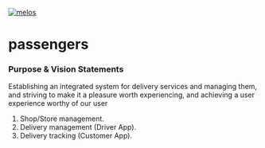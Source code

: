 [![melos](https://img.shields.io/badge/maintained%20with-melos-f700ff.svg?style=flat-square)](https://github.com/invertase/melos)


# passengers


### Purpose & Vision Statements
Establishing an integrated system for delivery services and managing them, and striving to
make it a pleasure worth experiencing, and achieving a user experience worthy of our user

1. Shop/Store management.
2. Delivery management (Driver App).
3. Delivery tracking (Customer App).